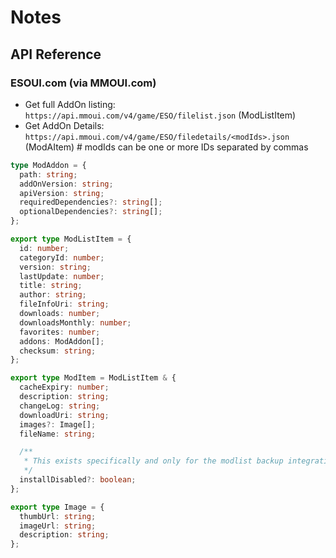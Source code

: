 # Notes

## API Reference

### ESOUI.com (via MMOUI.com)

- Get full AddOn listing: `https://api.mmoui.com/v4/game/ESO/filelist.json` (ModListItem)
- Get AddOn Details:  `https://api.mmoui.com/v4/game/ESO/filedetails/<modIds>.json` (ModAItem) # modIds can be one or more IDs separated by commas

```ts
type ModAddon = {
  path: string;
  addOnVersion: string;
  apiVersion: string;
  requiredDependencies?: string[];
  optionalDependencies?: string[];
};

export type ModListItem = {
  id: number;
  categoryId: number;
  version: string;
  lastUpdate: number;
  title: string;
  author: string;
  fileInfoUri: string;
  downloads: number;
  downloadsMonthly: number;
  favorites: number;
  addons: ModAddon[];
  checksum: string;
};

export type ModItem = ModListItem & {
  cacheExpiry: number;
  description: string;
  changeLog: string;
  downloadUri: string;
  images?: Image[];
  fileName: string;

  /**
   * This exists specifically and only for the modlist backup integration
   */
  installDisabled?: boolean;
};

export type Image = {
  thumbUrl: string;
  imageUrl: string;
  description: string;
};
```
